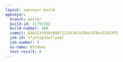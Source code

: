 ```yaml
---
layout: appveyor-build
appveyor:
  branch: master
  build-id: 41765362
  build-number: 490
  commit: 64b323f83dc0d87112dc9e3a30dc4f8ea31933f1
  job-id: v7yntag32wflyaqt
  job-number: 8
  os-name: Windows
  test-result: 0
---
```


